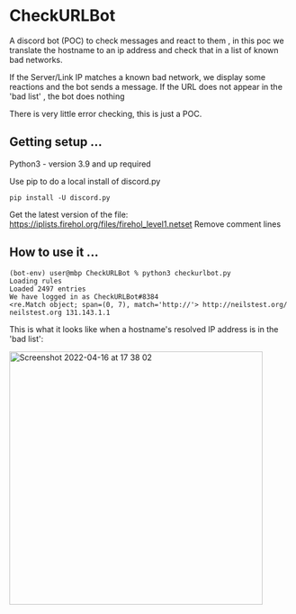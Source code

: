 # CheckURLBot

A discord bot (POC) to check messages and react to them , in this poc we translate the hostname to an ip address and check that in a list of known bad networks. 

If the Server/Link IP matches a known bad network, we display some reactions and the bot sends a message. If the URL does not appear in the 'bad list' , the bot does nothing

There is very little error checking, this is just a POC.

Getting setup  ...
------------------

Python3 - version 3.9 and up required

Use pip to do a local install of discord.py 

```pip install -U discord.py```

Get the latest version of the file: https://iplists.firehol.org/files/firehol_level1.netset
Remove comment lines

How to use it ...
-----------------


```
(bot-env) user@mbp CheckURLBot % python3 checkurlbot.py
Loading rules
Loaded 2497 entries
We have logged in as CheckURLBot#8384
<re.Match object; span=(0, 7), match='http://'> http://neilstest.org/ neilstest.org 131.143.1.1
```

This is what it looks like when a hostname's resolved IP address is in the 'bad list':

<img width="450" alt="Screenshot 2022-04-16 at 17 38 02" src="https://user-images.githubusercontent.com/6726149/163684267-863c7542-e906-4a1c-8466-b0cd119a52f5.png">

